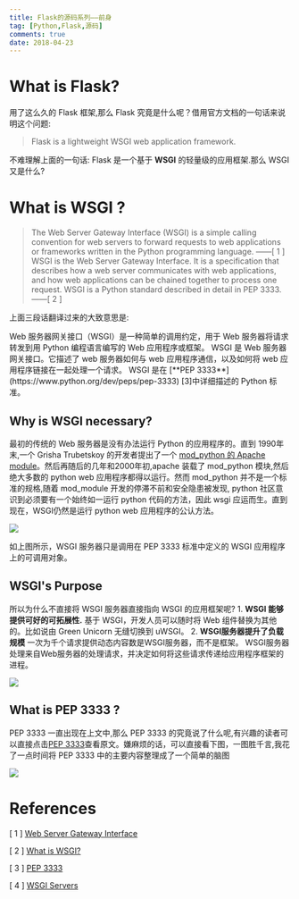 ```yaml
---
title: Flask的源码系列——前身
tag: [Python,Flask,源码]
comments: true
date: 2018-04-23
---
```







# What is Flask?

用了这么久的 Flask 框架,那么 Flask 究竟是什么呢？借用官方文档的一句话来说明这个问题:

>Flask is a lightweight WSGI web application framework.

不难理解上面的一句话: Flask 是一个基于 **WSGI** 的轻量级的应用框架.那么 WSGI 又是什么?

# What is WSGI ?

>The Web Server Gateway Interface (WSGI) is a simple calling convention for web servers to forward requests to web applications or frameworks written in the Python programming language. ——[ 1 ]
WSGI is the Web Server Gateway Interface. It is a specification that describes how a web server communicates with web applications, and how web applications can be chained together to process one request.
WSGI is a Python standard described in detail in PEP 3333. ——[ 2 ] 

<p>
上面三段话翻译过来的大致意思是:<p> Web 服务器网关接口（WSGI）是一种简单的调用约定，用于 Web 服务器将请求转发到用 Python 编程语言编写的 Web 应用程序或框架。
WSGI 是 Web 服务器网关接口。它描述了 web 服务器如何与 web 应用程序通信，以及如何将 web 应用程序链接在一起处理一个请求。
WSGI 是在 [**PEP 3333**](https://www.python.org/dev/peps/pep-3333) [3]中详细描述的 Python 标准。

## Why is WSGI necessary? 

最初的传统的 Web 服务器是没有办法运行 Python 的应用程序的。直到 1990年末,一个  Grisha Trubetskoy 的开发者提出了一个 [mod_python 的 Apache module](https://grisha.org/blog/2013/10/25/mod-python-the-long-story/)。然后再随后的几年和2000年初,apache 装载了 mod_python 模块,然后绝大多数的 python web 应用程序都得以运行。然而 mod_python 并不是一个标准的规格,随着 mod_module 开发的停滞不前和安全隐患被发现, python 社区意识到必须要有一个始终如一运行 python 代码的方法，因此 wsgi 应运而生。直到现在，WSGI仍然是运行 python web 应用程序的公认方法。

![](http://ww1.sinaimg.cn/large/006wYWbGly1fqmp1h5mwbj30mg09e74l.jpg)

如上图所示，WSGI 服务器只是调用在 PEP 3333 标准中定义的 WSGI 应用程序上的可调用对象。

## WSGI's Purpose

所以为什么不直接将 WSGI 服务器直接指向 WSGI 的应用框架呢?
    1. **WSGI 能够提供可好的可拓展性.**  基于 WSGI，开发人员可以随时将 Web 组件替换为其他的。比如说由 Green Unicorn 无缝切换到 uWSGI。 
    2. **WSGI服务器提升了负载规模** 一次为千个请求提供动态内容数是WSGI服务器，而不是框架。 WSGI服务器处理来自Web服务器的处理请求，并决定如何将这些请求传递给应用程序框架的进程。

![](http://ww1.sinaimg.cn/large/006wYWbGly1fqmsl2kaf4j30xr0b23yw.jpg)


## What is  PEP 3333  ?

PEP 3333 一直出现在上文中,那么 PEP 3333 的究竟说了什么呢,有兴趣的读者可以直接点击[PEP 3333](https://www.python.org/dev/peps/pep-3333)查看原文。嫌麻烦的话，可以直接看下图，一图胜千言,我花了一点时间将 PEP 3333 中的主要内容整理成了一个简单的脑图

![](http://ww1.sinaimg.cn/large/006wYWbGly1fqmnnn8ekjj324r1f9445.jpg)

# References

[ 1 ] [Web Server Gateway Interface](https://en.wikipedia.org/wiki/Web_Server_Gateway_Interface)

[ 2 ] [What is WSGI?](http://wsgi.readthedocs.io/en/latest/what.html)

[ 3 ] [PEP 3333](https://www.python.org/dev/peps/pep-3333)

[ 4 ] [WSGI Servers](https://www.fullstackpython.com/wsgi-servers.html)